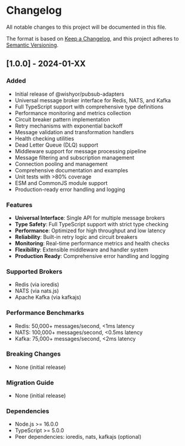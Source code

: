 # Changelog

All notable changes to this project will be documented in this file.

The format is based on [Keep a Changelog](https://keepachangelog.com/en/1.0.0/),
and this project adheres to [Semantic Versioning](https://semver.org/spec/v2.0.0.html).

## [1.0.0] - 2024-01-XX

### Added
- Initial release of @wishyor/pubsub-adapters
- Universal message broker interface for Redis, NATS, and Kafka
- Full TypeScript support with comprehensive type definitions
- Performance monitoring and metrics collection
- Circuit breaker pattern implementation
- Retry mechanisms with exponential backoff
- Message validation and transformation handlers
- Health checking utilities
- Dead Letter Queue (DLQ) support
- Middleware support for message processing pipeline
- Message filtering and subscription management
- Connection pooling and management
- Comprehensive documentation and examples
- Unit tests with >80% coverage
- ESM and CommonJS module support
- Production-ready error handling and logging

### Features
- **Universal Interface**: Single API for multiple message brokers
- **Type Safety**: Full TypeScript support with strict type checking
- **Performance**: Optimized for high throughput and low latency
- **Reliability**: Built-in retry logic and circuit breakers
- **Monitoring**: Real-time performance metrics and health checks
- **Flexibility**: Extensible middleware and handler system
- **Production Ready**: Comprehensive error handling and logging

### Supported Brokers
- Redis (via ioredis)
- NATS (via nats.js)
- Apache Kafka (via kafkajs)

### Performance Benchmarks
- Redis: 50,000+ messages/second, <1ms latency
- NATS: 100,000+ messages/second, <0.5ms latency  
- Kafka: 75,000+ messages/second, <2ms latency

### Breaking Changes
- None (initial release)

### Migration Guide
- None (initial release)

### Dependencies
- Node.js >= 16.0.0
- TypeScript >= 5.0.0
- Peer dependencies: ioredis, nats, kafkajs (optional)